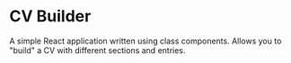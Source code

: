 # CV Builder

A simple React application written using class components. Allows you to "build" a CV with different sections and entries.